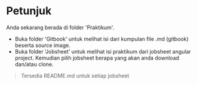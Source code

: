# Petunjuk

Anda sekarang berada di folder 'Praktikum'.

* Buka folder 'Gitbook' untuk melihat isi dari kumpulan file .md (gitbook) beserta source image.
* Buka folder 'Jobsheet' untuk melihat isi praktikum dari jobsheet angular project. Kemudian pilih jobsheet berapa yang akan anda download dan/atau clone. 
> Tersedia README.md untuk setiap jobsheet